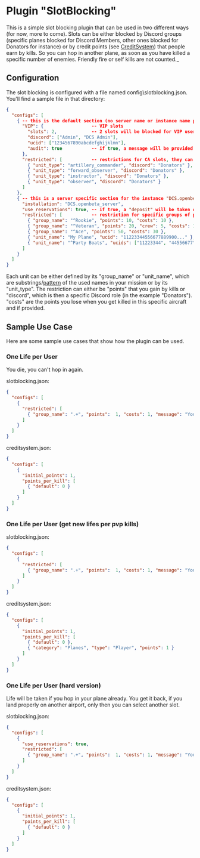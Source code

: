 # Plugin "SlotBlocking"
This is a simple slot blocking plugin that can be used in two different ways (for now, more to come).
Slots can be either blocked by Discord groups (specific planes blocked for Discord Members, other ones blocked for 
Donators for instance) or by credit points (see [CreditSystem](../creditsystem/README.md)) that people earn by kills. 
So you can hop in another plane, as soon as you have killed a specific number of enemies. Friendly fire or self kills 
are not counted._

## Configuration
The slot blocking is configured with a file named config\slotblocking.json. You'll find a sample file in that directory:
```json
{
  "configs": [
    { -- this is the default section (no server name or instance name provided)
      "VIP": {                  -- VIP slots
        "slots": 2,             -- 2 slots will be blocked for VIP users
        "discord": ["Admin", "DCS Admin"],
        "ucid": ["1234567890abcdefghijklmn"],
        "audit": true           -- if true, a message will be provided in the audit channel, if a VIP joins
      },
      "restricted": [           -- restrictions for CA slots, they can only be used by Discord group "Donators"
        { "unit_type": "artillery_commander", "discord": "Donators" },
        { "unit_type": "forward_observer", "discord": "Donators" },
        { "unit_type": "instructor", "discord": "Donators" },
        { "unit_type": "observer", "discord": "Donators" }
      ]
    },
    { -- this is a server specific section for the instance "DCS.openbeta_server" in this case
      "installation": "DCS.openbeta_server",
      "use_reservations": true, -- if true, a "deposit" will be taken on hop-on and payed out on RTB, otherwise points will be credited on death 
      "restricted": [           -- restriction for specific groups of planes, based on a points system
        { "group_name": "^Rookie", "points": 10, "costs": 10 },
        { "group_name": "^Veteran", "points": 20, "crew": 5, "costs": 10 }, -- a multicrew seat (aka RIO) costs 5 points here
        { "group_name": "^Ace", "points": 50, "costs": 30 },
        { "unit_name": "My Plane", "ucid": "11223344556677889900..." },     -- restriced slot for a specific ucid
        { "unit_name": "^Party Boats", "ucids": ["11223344", "44556677"]}   -- restricted slots for a group of ucids
      ]
    }
  ]
}
```
Each unit can be either defined by its "group_name" or "unit_name", which are substrings/[pattern](https://riptutorial.com/lua/example/20315/lua-pattern-matching) of the used names in your mission or by its "unit_type".
The restriction can either be "points" that you gain by kills or "discord", which is then a specific Discord role (in the example "Donators").
"costs" are the points you lose when you get killed in this specific aircraft and if provided.

## Sample Use Case
Here are some sample use cases that show how the plugin can be used.
### One Life per User 
You die, you can't hop in again.<p>
slotblocking.json:
```json
{
  "configs": [
    {
      "restricted": [
        { "group_name": ".+", "points":  1, "costs": 1, "message": "You ran out of lifes."}
      ]
    }
  ]
}
```

creditsystem.json:
```json
{
  "configs": [
    {
      "initial_points": 1,
      "points_per_kill": [
        { "default": 0 }
      ]
    }
  ]
}
```

### One Life per User (get new lifes per pvp kills)
slotblocking.json:
```json
{
  "configs": [
    {
      "restricted": [
        { "group_name": ".+", "points":  1, "costs": 1, "message": "You ran out of lifes."}
      ]
    }
  ]
}
```
creditsystem.json:
```json
{
  "configs": [
    {
      "initial_points": 1,
      "points_per_kill": [
        { "default": 0 },
        { "category": "Planes", "type": "Player", "points": 1 }
      ]
    }
  ]
}
```

### One Life per User (hard version)
Life will be taken if you hop in your plane already. You get it back, if you land properly on another airport, only then
you can select another slot.<p>
slotblocking.json:
```json
{
  "configs": [
    {
      "use_reservations": true, 
      "restricted": [
        { "group_name": ".+", "points":  1, "costs": 1, "message": "You ran out of lifes."}
      ]
    }
  ]
}
```
creditsystem.json:
```json
{
  "configs": [
    {
      "initial_points": 1,
      "points_per_kill": [
        { "default": 0 }
      ]
    }
  ]
}
```
